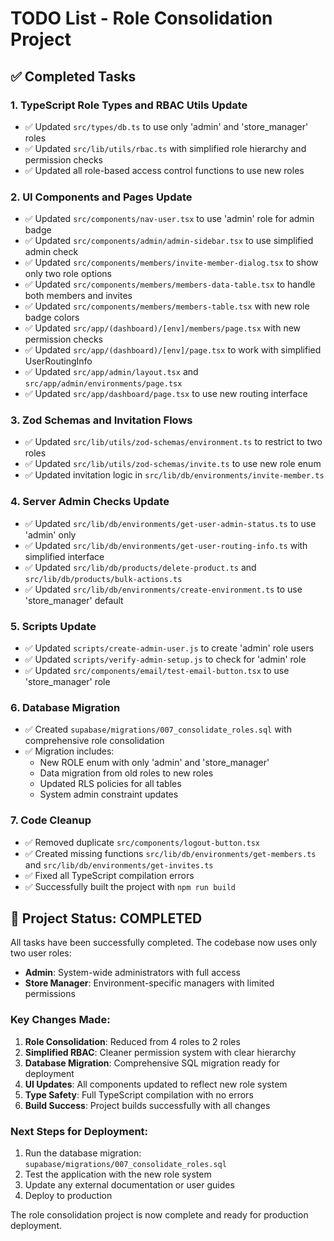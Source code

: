 # TODO List - Role Consolidation Project

## ✅ Completed Tasks

### 1. TypeScript Role Types and RBAC Utils Update

- ✅ Updated `src/types/db.ts` to use only 'admin' and 'store_manager' roles
- ✅ Updated `src/lib/utils/rbac.ts` with simplified role hierarchy and
  permission checks
- ✅ Updated all role-based access control functions to use new roles

### 2. UI Components and Pages Update

- ✅ Updated `src/components/nav-user.tsx` to use 'admin' role for admin badge
- ✅ Updated `src/components/admin/admin-sidebar.tsx` to use simplified admin
  check
- ✅ Updated `src/components/members/invite-member-dialog.tsx` to show only two
  role options
- ✅ Updated `src/components/members/members-data-table.tsx` to handle both
  members and invites
- ✅ Updated `src/components/members/members-table.tsx` with new role badge
  colors
- ✅ Updated `src/app/(dashboard)/[env]/members/page.tsx` with new permission
  checks
- ✅ Updated `src/app/(dashboard)/[env]/page.tsx` to work with simplified
  UserRoutingInfo
- ✅ Updated `src/app/admin/layout.tsx` and
  `src/app/admin/environments/page.tsx`
- ✅ Updated `src/app/dashboard/page.tsx` to use new routing interface

### 3. Zod Schemas and Invitation Flows

- ✅ Updated `src/lib/utils/zod-schemas/environment.ts` to restrict to two roles
- ✅ Updated `src/lib/utils/zod-schemas/invite.ts` to use new role enum
- ✅ Updated invitation logic in `src/lib/db/environments/invite-member.ts`

### 4. Server Admin Checks Update

- ✅ Updated `src/lib/db/environments/get-user-admin-status.ts` to use 'admin'
  only
- ✅ Updated `src/lib/db/environments/get-user-routing-info.ts` with simplified
  interface
- ✅ Updated `src/lib/db/products/delete-product.ts` and
  `src/lib/db/products/bulk-actions.ts`
- ✅ Updated `src/lib/db/environments/create-environment.ts` to use
  'store_manager' default

### 5. Scripts Update

- ✅ Updated `scripts/create-admin-user.js` to create 'admin' role users
- ✅ Updated `scripts/verify-admin-setup.js` to check for 'admin' role
- ✅ Updated `src/components/email/test-email-button.tsx` to use 'store_manager'
  role

### 6. Database Migration

- ✅ Created `supabase/migrations/007_consolidate_roles.sql` with comprehensive
  role consolidation
- ✅ Migration includes:
  - New ROLE enum with only 'admin' and 'store_manager'
  - Data migration from old roles to new roles
  - Updated RLS policies for all tables
  - System admin constraint updates

### 7. Code Cleanup

- ✅ Removed duplicate `src/components/logout-button.tsx`
- ✅ Created missing functions `src/lib/db/environments/get-members.ts` and
  `src/lib/db/environments/get-invites.ts`
- ✅ Fixed all TypeScript compilation errors
- ✅ Successfully built the project with `npm run build`

## 🎯 Project Status: COMPLETED

All tasks have been successfully completed. The codebase now uses only two user
roles:

- **Admin**: System-wide administrators with full access
- **Store Manager**: Environment-specific managers with limited permissions

### Key Changes Made:

1. **Role Consolidation**: Reduced from 4 roles to 2 roles
2. **Simplified RBAC**: Cleaner permission system with clear hierarchy
3. **Database Migration**: Comprehensive SQL migration ready for deployment
4. **UI Updates**: All components updated to reflect new role system
5. **Type Safety**: Full TypeScript compilation with no errors
6. **Build Success**: Project builds successfully with all changes

### Next Steps for Deployment:

1. Run the database migration: `supabase/migrations/007_consolidate_roles.sql`
2. Test the application with the new role system
3. Update any external documentation or user guides
4. Deploy to production

The role consolidation project is now complete and ready for production
deployment.


